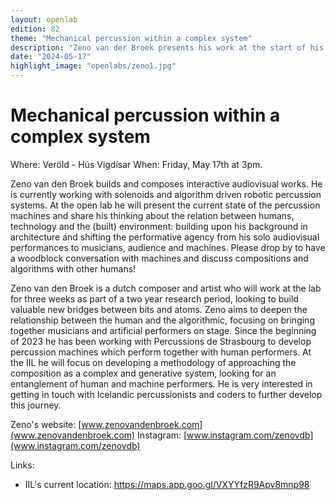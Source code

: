 ```yaml
---
layout: openlab
edition: 82
theme: "Mechanical percussion within a complex system"
description: "Zeno van der Broek presents his work at the start of his stay at IIL"
date: "2024-05-17"
highlight_image: "openlabs/zeno1.jpg"
---
```


<script>
    import CaptionedImage from "../../components/Images/CaptionedImage.svelte"
</script>

<CaptionedImage
    src="openlabs/zeno1.jpg"
    alt="Mechanical percussion with solenoids" 
    caption="Zeno van den Broek"/>

# Mechanical percussion within a complex system

Where: Veröld - Hús Vigdísar
When: Friday, May 17th at 3pm.

Zeno van den Broek builds and composes interactive audiovisual works. He is currently working with solenoids and algorithm driven robotic percussion systems. At the open lab he will present the current state of the percussion machines and share his thinking about the relation between humans, technology and the (built) environment: building upon his background in architecture and shifting the performative agency from his solo audiovisual performances to musicians, audience and machines. Please drop by to have a woodblock conversation with machines and discuss compositions and algorithms with other humans!

Zeno van den Broek is a dutch composer and artist who will work at the lab for three weeks as part of a two year research period, looking to build valuable new bridges between bits and atoms. Zeno aims to deepen the relationship between the human and the algorithmic, focusing on bringing together musicians and artificial performers on stage. Since the beginning of 2023 he has been working with Percussions de Strasbourg to develop percussion machines which perform together with human performers. At the IIL he will focus on developing a methodology of approaching the composition as a complex and generative system, looking for an entanglement of human and machine performers. He is very interested in getting in touch with Icelandic percussionists and coders to further develop this journey.

Zeno's website: [www.zenovandenbroek.com](www.zenovandenbroek.com)
Instagram: [www.instagram.com/zenovdb](www.instagram.com/zenovdb)

Links: 
- IIL's current location: https://maps.app.goo.gl/VXYYfzR9Apv8mnp98

<CaptionedImage
    src="openlabs/zeno2.jpg"
    alt="Zeno van den Broek" 
    caption="Zeno van den Broek"/>

<CaptionedImage
    src="openlabs/zeno3.jpg"
    alt="Slagwerk den Haag - MA(N|CHINE)" 
    caption="Slagwerk den Haag - MA(N|CHINE)"/>

